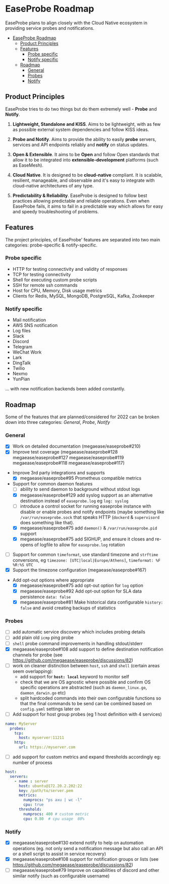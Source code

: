 # EaseProbe Roadmap
EaseProbe plans to align closely with the Cloud Native ecosystem in providing service probes and notifications.

- [EaseProbe Roadmap](#easeprobe-roadmap)
  - [Product Principles](#product-principles)
  - [Features](#features)
    - [Probe specific](#probe-specific)
    - [Notify specific](#notify-specific)
  - [Roadmap](#roadmap)
    - [General](#general)
    - [Probes](#probes)
    - [Notify](#notify)


## Product Principles
EaseProbe tries to do two things but do them extremely well - **Probe** and **Notify**.

1. **Lightweight, Standalone and KISS**. Aims to be lightweight, with as few as possible external system dependencies and follow KISS ideas.

2. **Probe and Notify**. Aims to provide the ability to easily **probe** servers, services and API endpoints reliably and **notify** on status updates.

3. **Open & Extensible**. It aims to be **Open** and follow Open standards that allow it to be integrated into **extensible-development** platforms (such as EaseMesh).

4. **Cloud Native**. It is designed to be **cloud-native** compliant. It is scalable, resilient, manageable, and observable and it's easy to integrate with cloud-native architectures of any type.

5. **Predictability & Reliability**. EaseProbe is designed to follow best practices allowing predictable and reliable operations. Even when EaseProbe fails, it aims to fail in a predictable way which allows for easy and speedy troubleshooting of problems.


## Features
The project principles, of EaseProbe' features are separated into two main categories: probe-specific & notify-specific.

### Probe specific
* HTTP for testing connectivity and validity of responses
* TCP for testing connectivity
* Shell for executing custom probe scripts
* SSH for remote ssh commands
* Host for CPU, Memory, Disk usage metrics
* Clients for Redis, MySQL, MongoDB, PostgreSQL, Kafka, Zookeeper

### Notify specific
* Mail notification
* AWS SNS notification
* Log files
* Slack
* Discord
* Telegram
* WeChat Work
* Lark
* DingTalk
* Twilio
* Nexmo
* YunPian

... with new notification backends been added constantly.

## Roadmap 
Some of the features that are planned/considered for 2022 can be broken down into three categories: *General*, *Probe*, *Notify*

### General
* [x] Work on detailed documentation (megaease/easeprobe#210)
* [x] Improve test coverage (megaease/easeprobe#128 megaease/easeprobe#127 megaease/easeprobe#119 megaease/easeprobe#118 megaease/easeprobe#117)
* Improve 3rd party integrations and supports
  * [x] megaease/easeprobe#95 Prometheus compatible metrics
* Support for common daemon features
  * [ ] ability to send daemon to background without stdout logs
  * [x] megaease/easeprobe#129 add syslog support as an alternative destination instead of `easeprobe.log` eg `log: syslog`
  * [ ] introduce a control socket for running easeprobe instance with disable or enable probes and notify endpoints (maybe something like `/var/run/easeprobe.sock` that speaks HTTP (`dockerd` & `supervisord` does something like that).
  * [x] megaease/easeprobe#75 add `daemon()` & `/var/run/easeprobe.pid` support
  * [x] megaease/easeprobe#75 add SIGHUP, and ensure it closes and re-opens of logfile to allow for `easeprobe.log` rotation
* [ ] Support for common `timeformat`, use standard timezone and `strftime` conversions, eg `timezone: [UTC|local|Europe/Athens]`, `timeformat: %F %R:%S UTC`
* [x] Support the timezone configuration (megaease/easeprobe#167)
* Add opt-out options where appropriate
  * [x] megaease/easeprobe#75 add opt-out option for `log` option
  * [x] megaease/easeprobe#92 Add opt-out option for SLA data persistence `data: false`
  * [x] megaease/easeprobe#81 Make historical data configurable `history: false` and avoid creating backups of statistics

### Probes
* [ ] add automatic service discovery which includes probing details
* [ ] add plain old `icmp` ping probe
* [ ] `shell` probe command improvements in handling stdout/stderr
* [x] megaease/easeprobe#108 add support to define destination notification channels for probe (see https://github.com/megaease/easeprobe/discussions/82)
* [ ] work on cleaner distinction between `host`, `ssh` and `shell` (certain areas seem overlapping):
  * add support for **`host: local`** keyword to monitor self
  * check that we are OS agnostic where possible and confirm OS specific operations are abstracted (such as `daemon_linux.go`, `daemon_darwin.go` etc)
  * split hardcoded commands into their own configurable functions so that the final commands to be send can be combined based on `config.yaml` settings later on
* [ ] Add support for host group probes (eg 1 host definition with 4 services)
```yaml
name: MyServer
  probes:
    tcp:
      host: myserver:11211
    http:
      url: https://myserver.com
```
* [ ] add support for custom metrics and expand thresholds accordingly eg: number of process
```yaml
host:
  servers:
    - name : server
      host: ubuntu@172.20.2.202:22
      key: /path/to/server.pem
      metrics:
        numprocs: "ps axu | wc -l"
        cpu: true
      threshold:
        numprocs: 400 # custom metric
        cpu: 0.80  # cpu usage  80%
```

### Notify
* [x] megaease/easeprobe#130 extend notify to help on automation operations (eg. not only send a notification message but also call an API or a shell script to assist in service recovery)
* [x] megaease/easeprobe#108 support for notification groups or lists (see https://github.com/megaease/easeprobe/discussions/82)
* [ ] megaease/easeprobe#79 Improve on capabilities of discord and other similar notify (such as configurable username)

